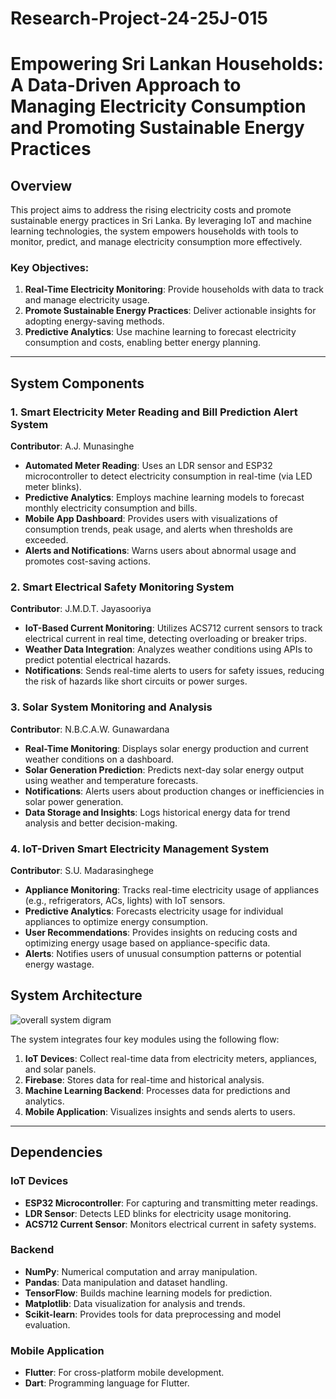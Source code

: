 # Research-Project-24-25J-015


# Empowering Sri Lankan Households: A Data-Driven Approach to Managing Electricity Consumption and Promoting Sustainable Energy Practices  

## Overview  

This project aims to address the rising electricity costs and promote sustainable energy practices in Sri Lanka. By leveraging IoT and machine learning technologies, the system empowers households with tools to monitor, predict, and manage electricity consumption more effectively.  

### Key Objectives:  
1. **Real-Time Electricity Monitoring**: Provide households with data to track and manage electricity usage.  
2. **Promote Sustainable Energy Practices**: Deliver actionable insights for adopting energy-saving methods.  
3. **Predictive Analytics**: Use machine learning to forecast electricity consumption and costs, enabling better energy planning.  

---

## System Components  

### **1. Smart Electricity Meter Reading and Bill Prediction Alert System**  
**Contributor**: A.J. Munasinghe  
- **Automated Meter Reading**: Uses an LDR sensor and ESP32 microcontroller to detect electricity consumption in real-time (via LED meter blinks).  
- **Predictive Analytics**: Employs machine learning models to forecast monthly electricity consumption and bills.  
- **Mobile App Dashboard**: Provides users with visualizations of consumption trends, peak usage, and alerts when thresholds are exceeded.  
- **Alerts and Notifications**: Warns users about abnormal usage and promotes cost-saving actions.  

### **2. Smart Electrical Safety Monitoring System**  
**Contributor**: J.M.D.T. Jayasooriya  
- **IoT-Based Current Monitoring**: Utilizes ACS712 current sensors to track electrical current in real time, detecting overloading or breaker trips.  
- **Weather Data Integration**: Analyzes weather conditions using APIs to predict potential electrical hazards.  
- **Notifications**: Sends real-time alerts to users for safety issues, reducing the risk of hazards like short circuits or power surges.  

### **3. Solar System Monitoring and Analysis**  
**Contributor**: N.B.C.A.W. Gunawardana  
- **Real-Time Monitoring**: Displays solar energy production and current weather conditions on a dashboard.  
- **Solar Generation Prediction**: Predicts next-day solar energy output using weather and temperature forecasts.  
- **Notifications**: Alerts users about production changes or inefficiencies in solar power generation.  
- **Data Storage and Insights**: Logs historical energy data for trend analysis and better decision-making.  

### **4. IoT-Driven Smart Electricity Management System**  
**Contributor**: S.U. Madarasinghege  
- **Appliance Monitoring**: Tracks real-time electricity usage of appliances (e.g., refrigerators, ACs, lights) with IoT sensors.  
- **Predictive Analytics**: Forecasts electricity usage for individual appliances to optimize energy consumption.  
- **User Recommendations**: Provides insights on reducing costs and optimizing energy usage based on appliance-specific data.  
- **Alerts**: Notifies users of unusual consumption patterns or potential energy wastage.  


## System Architecture  

![overall system digram](https://github.com/user-attachments/assets/a481e9a6-ad52-4ec3-b510-1a0967304b94)


The system integrates four key modules using the following flow:  
1. **IoT Devices**: Collect real-time data from electricity meters, appliances, and solar panels.  
2. **Firebase**: Stores data for real-time and historical analysis.  
3. **Machine Learning Backend**: Processes data for predictions and analytics.  
4. **Mobile Application**: Visualizes insights and sends alerts to users.  

---

## Dependencies  

### IoT Devices  
- **ESP32 Microcontroller**: For capturing and transmitting meter readings.  
- **LDR Sensor**: Detects LED blinks for electricity usage monitoring.  
- **ACS712 Current Sensor**: Monitors electrical current in safety systems.  

### Backend  
- **NumPy**: Numerical computation and array manipulation.  
- **Pandas**: Data manipulation and dataset handling.  
- **TensorFlow**: Builds machine learning models for prediction.  
- **Matplotlib**: Data visualization for analysis and trends.  
- **Scikit-learn**: Provides tools for data preprocessing and model evaluation.  

### Mobile Application  
- **Flutter**: For cross-platform mobile development.  
- **Dart**: Programming language for Flutter.
